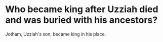 # Who became king after Uzziah died and was buried with his ancestors?

Jotham, Uzziah's son, became king in his place. 